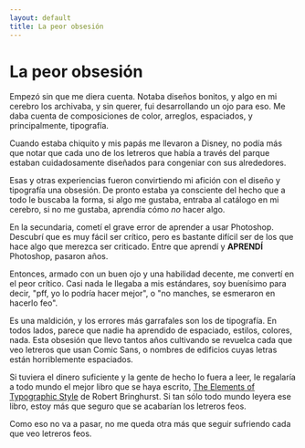 ```yaml
---
layout: default
title: La peor obsesión
---
```

# La peor obsesión

Empezó sin que me diera cuenta. Notaba diseños bonitos, y algo en mi cerebro los archivaba, y sin querer, fui desarrollando un ojo para eso. Me daba cuenta de composiciones de color, arreglos, espaciados, y principalmente, tipografía.

Cuando estaba chiquito y mis papás me llevaron a Disney, no podía más que notar que cada uno de los letreros que había a través del parque estaban cuidadosamente diseñados para congeniar con sus alrededores.

Esas y otras experiencias fueron convirtiendo mi afición con el diseño y tipografía una obsesión. De pronto estaba ya consciente del hecho que a todo le buscaba la forma, si algo me gustaba, entraba al catálogo en mi cerebro, si no me gustaba, aprendía cómo *no* hacer algo.

En la secundaria, cometí el grave error de aprender a usar Photoshop. Descubrí que es muy fácil ser crítico, pero es bastante difícil ser de los que hace algo que merezca ser criticado. Entre que aprendí y **APRENDÍ** Photoshop, pasaron años.

Entonces, armado con un buen ojo y una habilidad decente, me convertí en el peor crítico. Casi nada le llegaba a mis estándares, soy buenísimo para decir, "pff, yo lo podría hacer mejor", o "no manches, se esmeraron en hacerlo feo".

Es una maldición, y los errores más garrafales son los de tipografía. En todos lados, parece que nadie ha aprendido de espaciado, estilos, colores, nada. Esta obsesión que llevo tantos años cultivando se revuelca cada que veo letreros que usan Comic Sans, o nombres de edificios cuyas letras están horriblemente espaciados.

Si tuviera el dinero suficiente y la gente de hecho lo fuera a leer, le regalaría a todo mundo el mejor libro que se haya escrito, [The Elements of Typographic Style](http://www.amazon.com/Elements-Typographic-Style-Robert-Bringhurst/dp/0881791326) de Robert Bringhurst. Si tan sólo todo mundo leyera ese libro, estoy más que seguro que se acabarían los letreros feos.

Como eso no va a pasar, no me queda otra más que seguir sufriendo cada que veo letreros feos.
